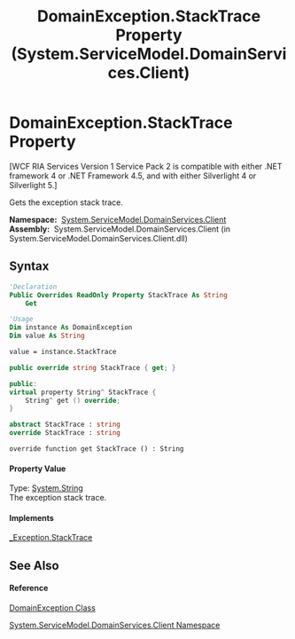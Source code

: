 ﻿---
title: DomainException.StackTrace Property  (System.ServiceModel.DomainServices.Client)
TOCTitle: StackTrace Property
ms:assetid: P:System.ServiceModel.DomainServices.Client.DomainException.StackTrace
ms:mtpsurl: https://msdn.microsoft.com/en-us/library/system.servicemodel.domainservices.client.domainexception.stacktrace(v=VS.91)
ms:contentKeyID: 28754842
ms.date: 01/27/2012
mtps_version: v=VS.91
f1_keywords:
- System.ServiceModel.DomainServices.Client.DomainException.StackTrace
- System.ServiceModel.DomainServices.Client.DomainException.get_StackTrace
dev_langs:
- CSharp
- JScript
- VB
- FSharp
- c++
api_location:
- System.ServiceModel.DomainServices.Client.dll
api_name:
- System.ServiceModel.DomainServices.Client.DomainException.get_StackTrace
- System.ServiceModel.DomainServices.Client.DomainException.StackTrace
api_type:
- Managed
topic_type:
- apiref
- kbSyntax
product_family_name: VS
ROBOTS: INDEX,FOLLOW
---

# DomainException.StackTrace Property

\[WCF RIA Services Version 1 Service Pack 2 is compatible with either .NET framework 4 or .NET Framework 4.5, and with either Silverlight 4 or Silverlight 5.\]

Gets the exception stack trace.

**Namespace:**  [System.ServiceModel.DomainServices.Client](ff422479\(v=vs.91\).md)  
**Assembly:**  System.ServiceModel.DomainServices.Client (in System.ServiceModel.DomainServices.Client.dll)

## Syntax

``` vb
'Declaration
Public Overrides ReadOnly Property StackTrace As String
    Get
```

``` vb
'Usage
Dim instance As DomainException
Dim value As String

value = instance.StackTrace
```

``` csharp
public override string StackTrace { get; }
```

``` c++
public:
virtual property String^ StackTrace {
    String^ get () override;
}
```

``` fsharp
abstract StackTrace : string
override StackTrace : string
```

``` jscript
override function get StackTrace () : String
```

#### Property Value

Type: [System.String](https://msdn.microsoft.com/en-us/library/s1wwdcbf)  
The exception stack trace.  

#### Implements

[\_Exception.StackTrace](https://msdn.microsoft.com/en-us/library/a1zs305y)  

## See Also

#### Reference

[DomainException Class](ff422448\(v=vs.91\).md)

[System.ServiceModel.DomainServices.Client Namespace](ff422479\(v=vs.91\).md)

